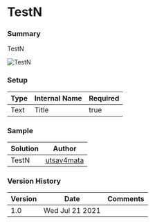 
# TestN

### Summary
TestN

![TestN](https://github.com/utsav4mata/sp-list-formatting/blob/main/View/TestN/screenshot.png)
			
### Setup
| Type| Internal Name| Required |
| ------ | ----------- | ----|
| Text | Title| true |

		
### Sample
| Solution | Author |
| ------ | ----------- |
| TestN   | [utsav4mata](https://github.com/utsav4mata) |

### Version History
| Version | Date | Comments |
| ------ | ----------- | ----|
| 1.0	 | Wed Jul 21 2021 |
		